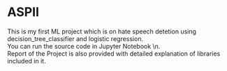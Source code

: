 # ASPII
This is my first ML project which is on hate speech detetion using decision_tree_classifier and logistic regression.                                                     
You can run the source code in Jupyter Notebook \n.                                                                                                                       
Report of the Project is also provided with detailed explanation of libraries included in it.
